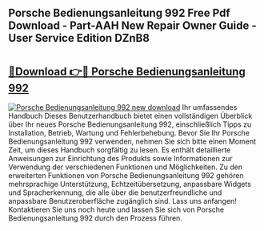 ## Porsche Bedienungsanleitung 992 Free Pdf Download - Part-AAH New Repair Owner Guide - User Service Edition DZnB8

# <h2><a href="http://df53acb.blite.top/?on=Porsche+Bedienungsanleitung+992">🔗Download 👉🔴 Porsche Bedienungsanleitung 992</a></h2>

[![Porsche Bedienungsanleitung 992 new download](https://i.imgur.com/lujVjoI.png)](http://df53acb.blite.top/?on=Porsche+Bedienungsanleitung+992)
Ihr umfassendes Handbuch Dieses Benutzerhandbuch bietet einen vollständigen Überblick über Ihr neues Porsche Bedienungsanleitung 992, einschließlich Tipps zu Installation, Betrieb, Wartung und Fehlerbehebung. Bevor Sie Ihr Porsche Bedienungsanleitung 992 verwenden, nehmen Sie sich bitte einen Moment Zeit, um dieses Handbuch sorgfältig zu lesen. Es enthält detaillierte Anweisungen zur Einrichtung des Produkts sowie Informationen zur Verwendung der verschiedenen Funktionen und Möglichkeiten. Zu den erweiterten Funktionen von Porsche Bedienungsanleitung 992 gehören mehrsprachige Unterstützung, Echtzeitübersetzung, anpassbare Widgets und Spracherkennung, die alle über die benutzerfreundliche und anpassbare Benutzeroberfläche zugänglich sind. Lass uns anfangen! Kontaktieren Sie uns noch heute und lassen Sie sich von Porsche Bedienungsanleitung 992 durch den Prozess führen.
